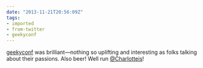```yaml
---
date: "2013-11-21T20:56:09Z"
tags:
- imported
- from-twitter
- geekyconf
---
```

[geekyconf](/tags/geekyconf) was brilliant—nothing so uplifting and interesting as folks talking about their passions. Also beer\! Well run [@Charlotteis](https://twitter.com/Charlotteis)\!
